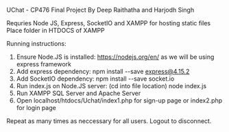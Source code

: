 UChat - CP476 Final Project
By Deep Raithatha and Harjodh Singh

Requries Node JS, Express, SocketIO and XAMPP for hosting static files
Place folder in HTDOCS of XAMPP

Running instructions:
  1. Ensure Node.JS is installed: https://nodejs.org/en/ as we will be using express framework
  2. Add express dependency: npm install --save express@4.15.2
  3. Add SocketIO dependency: npm install --save socket.io
  4. Run index.js on Node.JS server: (cd into file location) node index.js
  5. Run XAMPP SQL Server and Apache Server
  6. Open localhost/htdocs/Uchat/index1.php for sign-up page or index2.php for login page
  
  Repeat as many times as neccessary for all users. Logout to disconnect. 
